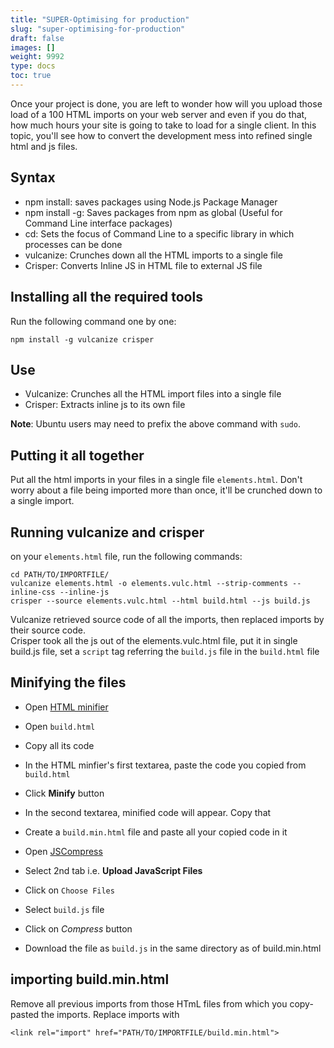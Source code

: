 ```yaml
---
title: "SUPER-Optimising for production"
slug: "super-optimising-for-production"
draft: false
images: []
weight: 9992
type: docs
toc: true
---
```


Once your project is done, you are left to wonder how will you upload those load of a 100 HTML imports on your web server and even if you do that, how much hours your site is going  to take to load for a single client. In this topic, you'll see how to convert the development mess into refined single html and js files.

## Syntax
 - npm install: saves packages using Node.js Package Manager
 - npm install -g: Saves packages from npm as global (Useful for Command Line interface packages)
 - cd: Sets the focus of Command Line to a specific library in which processes can be done
 - vulcanize: Crunches down all the HTML imports to a single file
 - Crisper: Converts Inline JS in HTML file to external JS file


## Installing all the required tools
Run the following command one by one:

    npm install -g vulcanize crisper
## Use ##

 - Vulcanize: Crunches all the HTML import files into a single file
 - Crisper: Extracts inline js to its own file
    
**Note**: Ubuntu users may need to prefix the above command with `sudo`.

## Putting it all together
Put all the html imports in your files in a single file `elements.html`. Don't worry about a file being imported more than once, it'll be crunched down to a single import. <br>




## Running vulcanize and crisper
on your `elements.html` file, run the following commands:

    cd PATH/TO/IMPORTFILE/
    vulcanize elements.html -o elements.vulc.html --strip-comments --inline-css --inline-js
    crisper --source elements.vulc.html --html build.html --js build.js
Vulcanize retrieved source code of all the imports, then replaced imports by their source code.
<br>
Crisper took all the js out of the elements.vulc.html file, put it in single build.js file, set a `script` tag referring the `build.js` file in the `build.html` file

## Minifying the files
 - Open [HTML minifier](https://kangax.github.io/html-minifier/)

 - Open `build.html`
 - Copy all its code
 - In the HTML minfier's first textarea, paste the code you copied from `build.html`
 - Click **Minify** button
 - In the second textarea, minified code will appear. Copy that
 - Create a `build.min.html` file and paste all your copied code in it
 - Open [JSCompress](https://jscompress.com/)
 - Select 2nd tab i.e. **Upload JavaScript Files**
 - Click on `Choose Files`
 - Select `build.js` file
 - Click on *Compress* button
 - Download the file as `build.js` in the same directory as of build.min.html

## importing build.min.html
Remove all previous imports from those HTmL files from which you copy-pasted the imports. Replace imports with 

    <link rel="import" href="PATH/TO/IMPORTFILE/build.min.html">

